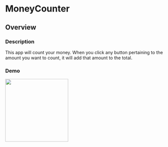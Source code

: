 # MoneyCounter

## Overview
### Description
This app will count your money. When you click any button pertaining to the amount you want to count, it will add that amount to the total. 

### Demo
<img src="https://user-images.githubusercontent.com/61296527/172014410-160087ce-5de3-45e2-934f-89053218c39c.gif" width=200>
